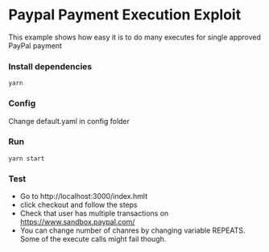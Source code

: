 # Paypal Payment Execution Exploit
This example shows how easy it is to do many executes for single approved PayPal payment 


### Install dependencies

```
yarn
```

### Config

Change default.yaml in config folder

### Run

```
yarn start
```

### Test

* Go to http://localhost:3000/index.hmlt
* click checkout and follow the steps
* Check that user has multiple transactions on https://www.sandbox.paypal.com/
* You can change number of chanres by changing variable REPEATS. Some of the execute calls might fail though.

